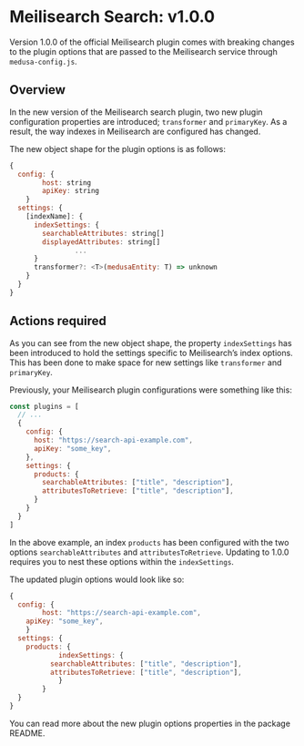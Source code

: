 # Meilisearch Search: v1.0.0

Version 1.0.0 of the official Meilisearch plugin comes with breaking changes to the plugin options that are passed to the Meilisearch service through `medusa-config.js`.

## Overview

In the new version of the Meilisearch search plugin, two new plugin configuration properties are introduced; `transformer` and `primaryKey`.  As a result, the way indexes in Meilisearch are configured has changed. 

The new object shape for the plugin options is as follows:

```jsx
{
  config: {
		host: string
		apiKey: string
	}
  settings: {
    [indexName]: {
      indexSettings: {
        searchableAttributes: string[]
        displayedAttributes: string[]
				...
      }
      transformer?: <T>(medusaEntity: T) => unknown
    }
  }
}
```

## Actions required

As you can see from the new object shape, the property `indexSettings` has been introduced to hold the settings specific to Meilisearch’s index options. This has been done to make space for new settings like `transformer` and `primaryKey`. 

Previously, your Meilisearch plugin configurations were something like this:

```js title=medusa-config.js
const plugins = [
  // ...
  {
    config: {
      host: "https://search-api-example.com",
      apiKey: "some_key",
    },
    settings: {
      products: {
        searchableAttributes: ["title", "description"],
        attributesToRetrieve: ["title", "description"],
      }
    }
  }
]
```

In the above example, an index `products` has been configured with the two options `searchableAttributes` and `attributesToRetrieve`. Updating to 1.0.0 requires you to nest these options within the `indexSettings`. 

The updated plugin options would look like so:

```jsx
{
  config: {
		host: "https://search-api-example.com",
    apiKey: "some_key",
	}
  settings: {
    products: {
			indexSettings: {
	      searchableAttributes: ["title", "description"],
	      attributesToRetrieve: ["title", "description"],	
			}
		}
  }
}
```

You can read more about the new plugin options properties in the package README.